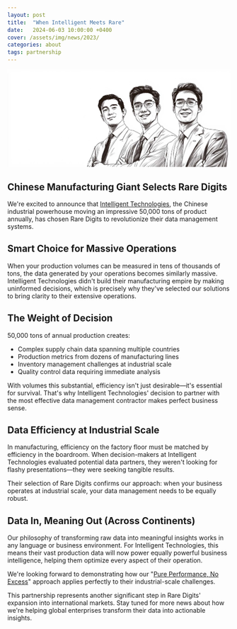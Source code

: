 ```yaml
---
layout: post
title:  "When Intelligent Meets Rare"
date:   2024-06-03 10:00:00 +0400
cover: /assets/img/news/2023/
categories: about
tags: partnership
---
```


![](/assets/img/newsroom/2024/chineese.jpg)

## Chinese Manufacturing Giant Selects Rare Digits

We're excited to announce that [Intelligent Technologies](https://www.chinakgsy.com), the Chinese industrial powerhouse moving an impressive 50,000 tons of product annually, has chosen Rare Digits to revolutionize their data management systems.

## Smart Choice for Massive Operations

When your production volumes can be measured in tens of thousands of tons, the data generated by your operations becomes similarly massive. Intelligent Technologies didn't build their manufacturing empire by making uninformed decisions, which is precisely why they've selected our solutions to bring clarity to their extensive operations.

## The Weight of Decision

50,000 tons of annual production creates:
- Complex supply chain data spanning multiple countries
- Production metrics from dozens of manufacturing lines
- Inventory management challenges at industrial scale
- Quality control data requiring immediate analysis

With volumes this substantial, efficiency isn't just desirable—it's essential for survival. That's why Intelligent Technologies' decision to partner with the most effective data management contractor makes perfect business sense.

## Data Efficiency at Industrial Scale

In manufacturing, efficiency on the factory floor must be matched by efficiency in the boardroom. When decision-makers at Intelligent Technologies evaluated potential data partners, they weren't looking for flashy presentations—they were seeking tangible results.

Their selection of Rare Digits confirms our approach: when your business operates at industrial scale, your data management needs to be equally robust.

## Data In, Meaning Out (Across Continents)

Our philosophy of transforming raw data into meaningful insights works in any language or business environment. For Intelligent Technologies, this means their vast production data will now power equally powerful business intelligence, helping them optimize every aspect of their operation.

We're looking forward to demonstrating how our "[Pure Performance, No Excess](/about/value/)" approach applies perfectly to their industrial-scale challenges.

This partnership represents another significant step in Rare Digits' expansion into international markets. Stay tuned for more news about how we're helping global enterprises transform their data into actionable insights.
